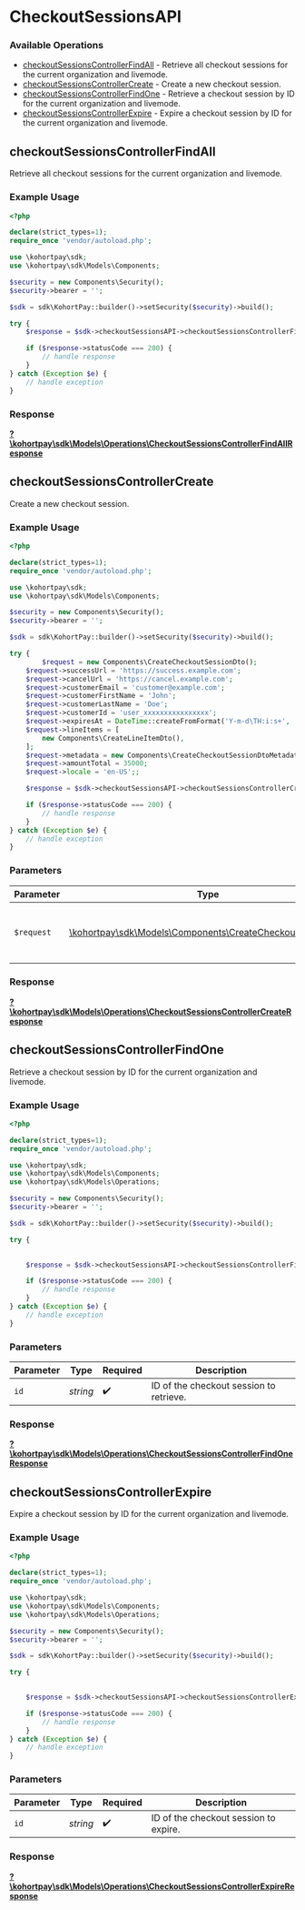 # CheckoutSessionsAPI


### Available Operations

* [checkoutSessionsControllerFindAll](#checkoutsessionscontrollerfindall) - Retrieve all checkout sessions for the current organization and livemode.
* [checkoutSessionsControllerCreate](#checkoutsessionscontrollercreate) - Create a new checkout session.
* [checkoutSessionsControllerFindOne](#checkoutsessionscontrollerfindone) - Retrieve a checkout session by ID for the current organization and livemode.
* [checkoutSessionsControllerExpire](#checkoutsessionscontrollerexpire) - Expire a checkout session by ID for the current organization and livemode.

## checkoutSessionsControllerFindAll

Retrieve all checkout sessions for the current organization and livemode.

### Example Usage

```php
<?php

declare(strict_types=1);
require_once 'vendor/autoload.php';

use \kohortpay\sdk;
use \kohortpay\sdk\Models\Components;

$security = new Components\Security();
$security->bearer = '';

$sdk = sdk\KohortPay::builder()->setSecurity($security)->build();

try {
    $response = $sdk->checkoutSessionsAPI->checkoutSessionsControllerFindAll();

    if ($response->statusCode === 200) {
        // handle response
    }
} catch (Exception $e) {
    // handle exception
}
```


### Response

**[?\kohortpay\sdk\Models\Operations\CheckoutSessionsControllerFindAllResponse](../../Models/Operations/CheckoutSessionsControllerFindAllResponse.md)**


## checkoutSessionsControllerCreate

Create a new checkout session.

### Example Usage

```php
<?php

declare(strict_types=1);
require_once 'vendor/autoload.php';

use \kohortpay\sdk;
use \kohortpay\sdk\Models\Components;

$security = new Components\Security();
$security->bearer = '';

$sdk = sdk\KohortPay::builder()->setSecurity($security)->build();

try {
        $request = new Components\CreateCheckoutSessionDto();
    $request->successUrl = 'https://success.example.com';
    $request->cancelUrl = 'https://cancel.example.com';
    $request->customerEmail = 'customer@example.com';
    $request->customerFirstName = 'John';
    $request->customerLastName = 'Doe';
    $request->customerId = 'user_xxxxxxxxxxxxxxxx';
    $request->expiresAt = DateTime::createFromFormat('Y-m-d\TH:i:s+', '2023-10-02T14:30:00.000Z');
    $request->lineItems = [
        new Components\CreateLineItemDto(),
    ];
    $request->metadata = new Components\CreateCheckoutSessionDtoMetadata();
    $request->amountTotal = 35000;
    $request->locale = 'en-US';;

    $response = $sdk->checkoutSessionsAPI->checkoutSessionsControllerCreate($request);

    if ($response->statusCode === 200) {
        // handle response
    }
} catch (Exception $e) {
    // handle exception
}
```

### Parameters

| Parameter                                                                                                        | Type                                                                                                             | Required                                                                                                         | Description                                                                                                      |
| ---------------------------------------------------------------------------------------------------------------- | ---------------------------------------------------------------------------------------------------------------- | ---------------------------------------------------------------------------------------------------------------- | ---------------------------------------------------------------------------------------------------------------- |
| `$request`                                                                                                       | [\kohortpay\sdk\Models\Components\CreateCheckoutSessionDto](../../Models/Components/CreateCheckoutSessionDto.md) | :heavy_check_mark:                                                                                               | The request object to use for the request.                                                                       |


### Response

**[?\kohortpay\sdk\Models\Operations\CheckoutSessionsControllerCreateResponse](../../Models/Operations/CheckoutSessionsControllerCreateResponse.md)**


## checkoutSessionsControllerFindOne

Retrieve a checkout session by ID for the current organization and livemode.

### Example Usage

```php
<?php

declare(strict_types=1);
require_once 'vendor/autoload.php';

use \kohortpay\sdk;
use \kohortpay\sdk\Models\Components;
use \kohortpay\sdk\Models\Operations;

$security = new Components\Security();
$security->bearer = '';

$sdk = sdk\KohortPay::builder()->setSecurity($security)->build();

try {
    

    $response = $sdk->checkoutSessionsAPI->checkoutSessionsControllerFindOne('string');

    if ($response->statusCode === 200) {
        // handle response
    }
} catch (Exception $e) {
    // handle exception
}
```

### Parameters

| Parameter                               | Type                                    | Required                                | Description                             |
| --------------------------------------- | --------------------------------------- | --------------------------------------- | --------------------------------------- |
| `id`                                    | *string*                                | :heavy_check_mark:                      | ID of the checkout session to retrieve. |


### Response

**[?\kohortpay\sdk\Models\Operations\CheckoutSessionsControllerFindOneResponse](../../Models/Operations/CheckoutSessionsControllerFindOneResponse.md)**


## checkoutSessionsControllerExpire

Expire a checkout session by ID for the current organization and livemode.

### Example Usage

```php
<?php

declare(strict_types=1);
require_once 'vendor/autoload.php';

use \kohortpay\sdk;
use \kohortpay\sdk\Models\Components;
use \kohortpay\sdk\Models\Operations;

$security = new Components\Security();
$security->bearer = '';

$sdk = sdk\KohortPay::builder()->setSecurity($security)->build();

try {
    

    $response = $sdk->checkoutSessionsAPI->checkoutSessionsControllerExpire('string');

    if ($response->statusCode === 200) {
        // handle response
    }
} catch (Exception $e) {
    // handle exception
}
```

### Parameters

| Parameter                             | Type                                  | Required                              | Description                           |
| ------------------------------------- | ------------------------------------- | ------------------------------------- | ------------------------------------- |
| `id`                                  | *string*                              | :heavy_check_mark:                    | ID of the checkout session to expire. |


### Response

**[?\kohortpay\sdk\Models\Operations\CheckoutSessionsControllerExpireResponse](../../Models/Operations/CheckoutSessionsControllerExpireResponse.md)**

